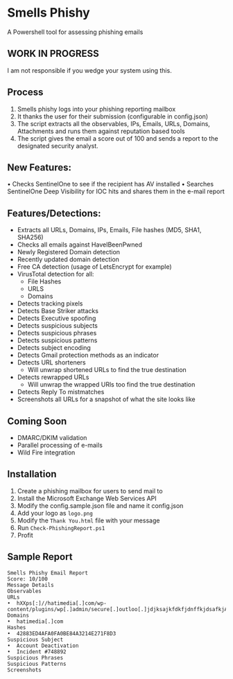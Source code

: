 # Smells Phishy
A Powershell tool for assessing phishing emails

## WORK IN PROGRESS
I am not responsible if you wedge your system using this.

## Process

1. Smells phishy logs into your phishing reporting mailbox
2. It thanks the user for their submission (configurable in config.json)
3. The script extracts all the observables, IPs, Emails, URLs, Domains, Attachments and runs them against reputation based tools
4. The script gives the email a score out of 100 and sends a report to the designated security analyst.

## New Features:

•	Checks SentinelOne to see if the recipient has AV installed
•	Searches SentinelOne Deep Visibility for IOC hits and shares them in the e-mail report

## Features/Detections:

-	Extracts all URLs, Domains, IPs, Emails, File hashes (MD5, SHA1, SHA256)
-	Checks all emails against HaveIBeenPwned
-	Newly Registered Domain detection
-	Recently updated domain detection
-	Free CA detection (usage of LetsEncrypt for example)
-	VirusTotal detection for all:
    - File Hashes
    - URLS
    - Domains
-	Detects tracking pixels
-	Detects Base Striker attacks
-	Detects Executive spoofing
-	Detects suspicious subjects
-	Detects suspicious phrases
-	Detects suspicious patterns
-	Detects subject encoding
-	Detects Gmail protection methods as an indicator
-	Detects URL shorteners
    - Will unwrap shortened URLs to find the true destination
-	Detects rewrapped URLs
    - Will unwrap the wrapped URls too find the true destination
-	Detects Reply To mistmatches
-	Screenshots all URLs for a snapshot of what the site looks like

## Coming Soon

-	DMARC/DKIM validation
-	Parallel processing of e-mails
- Wild Fire integration


## Installation

1. Create a phishing mailbox for users to send mail to
2. Install the Microsoft Exchange Web Services API
3. Modify the config.sample.json file and name it config.json
4. Add your logo as `logo.png`
5. Modify the `Thank You.html` file with your message
6. Run `Check-PhishingReport.ps1`
7. Profit

## Sample Report

```
Smells Phishy Email Report
Score: 10/100
Message Details
Observables
URLs
•  hXXps[:]//hatimedia[.]com/wp-content/plugins/wp[.]admin/secure[.]outloo[.]jdjksajkfdkfjdnffkjdsafkjAKKFDKFJDKFJKDF/ac90c11a260d0bbcf2c15b3e64198dd9/
Domains
•  hatimedia[.]com
Hashes
•  42883ED4AFA0FA0BE84A3214E271F8D3
Suspicious Subject
•  Account Deactivation
•  Incident #748892
Suspicious Phrases
Suspicious Patterns
Screenshots
 
 
```
